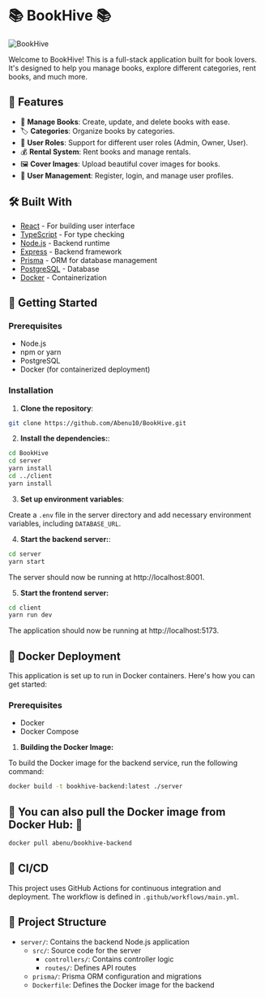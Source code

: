 # 📚 BookHive 📚
![BookHive](https://res.cloudinary.com/dnizoc474/image/upload/v1723538181/book-covers/Screenshot_from_2024-08-13_17-34-01_ad7pn2.png)

Welcome to BookHive! This is a full-stack application built for book lovers. It's designed to help you manage books, explore different categories, rent books, and much more.

## 🚀 Features

- 📖 **Manage Books**: Create, update, and delete books with ease.
- 🏷️ **Categories**: Organize books by categories.
- 👥 **User Roles**: Support for different user roles (Admin, Owner, User).
- 💰 **Rental System**: Rent books and manage rentals.
- 🖼️ **Cover Images**: Upload beautiful cover images for books.
- 👤 **User Management**: Register, login, and manage user profiles.

## 🛠️ Built With

- [React](https://reactjs.org/) - For building user interface
- [TypeScript](https://www.typescriptlang.org/) - For type checking
- [Node.js](https://nodejs.org/) - Backend runtime
- [Express](https://expressjs.com/) - Backend framework
- [Prisma](https://www.prisma.io/) - ORM for database management
- [PostgreSQL](https://www.postgresql.org/) - Database
- [Docker](https://www.docker.com/) - Containerization

## 🚀 Getting Started

### Prerequisites

- Node.js
- npm or yarn
- PostgreSQL
- Docker (for containerized deployment)

### Installation

1. **Clone the repository**:

```sh
git clone https://github.com/Abenu10/BookHive.git

```
2.  **Install the dependencies:**:

```sh
cd BookHive
cd server
yarn install
cd ../client
yarn install
```

3. **Set up environment variables**:

Create a `.env` file in the server directory and add necessary environment variables, including `DATABASE_URL`.



4. **Start the backend server:**:

```sh
cd server
yarn start
```
The server should now be running at http://localhost:8001.

5. **Start the frontend server:**

```sh
cd client
yarn run dev
```
The application should now be running at http://localhost:5173.

## 🐳 Docker Deployment

This application is set up to run in Docker containers. Here's how you can get started:

### Prerequisites

- Docker
- Docker Compose

1.  **Building the Docker Image:**

To build the Docker image for the backend service, run the following command:

```sh
docker build -t bookhive-backend:latest ./server
```

## 🐳 You can also pull the Docker image from Docker Hub: 🐳

```sh
docker pull abenu/bookhive-backend
```

## 🚀 CI/CD

This project uses GitHub Actions for continuous integration and deployment. The workflow is defined in `.github/workflows/main.yml`.


## 📁 Project Structure

- `server/`: Contains the backend Node.js application
  - `src/`: Source code for the server
    - `controllers/`: Contains controller logic
    - `routes/`: Defines API routes
  - `prisma/`: Prisma ORM configuration and migrations
  - `Dockerfile`: Defines the Docker image for the backend


